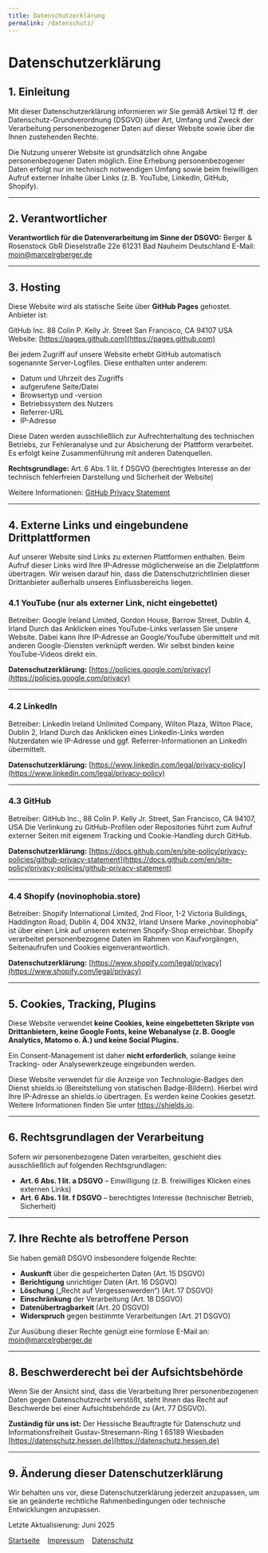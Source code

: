 ```yaml
---
title: Datenschutzerklärung
permalink: /datenschutz/
---
```

# Datenschutzerklärung

## 1. Einleitung

Mit dieser Datenschutzerklärung informieren wir Sie gemäß Artikel 12 ff. der Datenschutz-Grundverordnung (DSGVO) über Art, Umfang und Zweck der Verarbeitung personenbezogener Daten auf dieser Website sowie über die Ihnen zustehenden Rechte.

Die Nutzung unserer Website ist grundsätzlich ohne Angabe personenbezogener Daten möglich. Eine Erhebung personenbezogener Daten erfolgt nur im technisch notwendigen Umfang sowie beim freiwilligen Aufruf externer Inhalte über Links (z. B. YouTube, LinkedIn, GitHub, Shopify).

---

## 2. Verantwortlicher

**Verantwortlich für die Datenverarbeitung im Sinne der DSGVO:**
Berger & Rosenstock GbR
Dieselstraße 22e
61231 Bad Nauheim
Deutschland
E-Mail: [moin@marcelrgberger.de](mailto:moin@marcelrgberger.de)

---

## 3. Hosting

Diese Website wird als statische Seite über **GitHub Pages** gehostet. Anbieter ist:

GitHub Inc.
88 Colin P. Kelly Jr. Street
San Francisco, CA 94107
USA
Website: [https://pages.github.com](https://pages.github.com)

Bei jedem Zugriff auf unsere Website erhebt GitHub automatisch sogenannte Server-Logfiles. Diese enthalten unter anderem:

- Datum und Uhrzeit des Zugriffs
- aufgerufene Seite/Datei
- Browsertyp und -version
- Betriebssystem des Nutzers
- Referrer-URL
- IP-Adresse

Diese Daten werden ausschließlich zur Aufrechterhaltung des technischen Betriebs, zur Fehleranalyse und zur Absicherung der Plattform verarbeitet. Es erfolgt keine Zusammenführung mit anderen Datenquellen.

**Rechtsgrundlage:** Art. 6 Abs. 1 lit. f DSGVO (berechtigtes Interesse an der technisch fehlerfreien Darstellung und Sicherheit der Website)

Weitere Informationen: [GitHub Privacy Statement](https://docs.github.com/en/site-policy/privacy-policies/github-privacy-statement)

---

## 4. Externe Links und eingebundene Drittplattformen

Auf unserer Website sind Links zu externen Plattformen enthalten. Beim Aufruf dieser Links wird Ihre IP-Adresse möglicherweise an die Zielplattform übertragen. Wir weisen darauf hin, dass die Datenschutzrichtlinien dieser Drittanbieter außerhalb unseres Einflussbereichs liegen.

### 4.1 YouTube (nur als externer Link, nicht eingebettet)

Betreiber: Google Ireland Limited, Gordon House, Barrow Street, Dublin 4, Irland
Durch das Anklicken eines YouTube-Links verlassen Sie unsere Website. Dabei kann Ihre IP-Adresse an Google/YouTube übermittelt und mit anderen Google-Diensten verknüpft werden. Wir selbst binden keine YouTube-Videos direkt ein.

**Datenschutzerklärung:** [https://policies.google.com/privacy](https://policies.google.com/privacy)

---

### 4.2 LinkedIn

Betreiber: LinkedIn Ireland Unlimited Company, Wilton Plaza, Wilton Place, Dublin 2, Irland
Durch das Anklicken eines LinkedIn-Links werden Nutzerdaten wie IP-Adresse und ggf. Referrer-Informationen an LinkedIn übermittelt.

**Datenschutzerklärung:** [https://www.linkedin.com/legal/privacy-policy](https://www.linkedin.com/legal/privacy-policy)

---

### 4.3 GitHub

Betreiber: GitHub Inc., 88 Colin P. Kelly Jr. Street, San Francisco, CA 94107, USA
Die Verlinkung zu GitHub-Profilen oder Repositories führt zum Aufruf externer Seiten mit eigenem Tracking und Cookie-Handling durch GitHub.

**Datenschutzerklärung:** [https://docs.github.com/en/site-policy/privacy-policies/github-privacy-statement](https://docs.github.com/en/site-policy/privacy-policies/github-privacy-statement)

---

### 4.4 Shopify (novinophobia.store)

Betreiber: Shopify International Limited, 2nd Floor, 1-2 Victoria Buildings, Haddington Road, Dublin 4, D04 XN32, Irland
Unsere Marke „novinophobia“ ist über einen Link auf unseren externen Shopify-Shop erreichbar. Shopify verarbeitet personenbezogene Daten im Rahmen von Kaufvorgängen, Seitenaufrufen und Cookies eigenverantwortlich.

**Datenschutzerklärung:** [https://www.shopify.com/legal/privacy](https://www.shopify.com/legal/privacy)

---

## 5. Cookies, Tracking, Plugins

Diese Website verwendet **keine Cookies, keine eingebetteten Skripte von Drittanbietern, keine Google Fonts, keine Webanalyse (z. B. Google Analytics, Matomo o. Ä.) und keine Social Plugins.**

Ein Consent-Management ist daher **nicht erforderlich**, solange keine Tracking- oder Analysewerkzeuge eingebunden werden.

Diese Website verwendet für die Anzeige von Technologie-Badges den Dienst shields.io (Bereitstellung von statischen Badge-Bildern). Hierbei wird Ihre IP-Adresse an shields.io übertragen. Es werden keine Cookies gesetzt. Weitere Informationen finden Sie unter https://shields.io.

---

## 6. Rechtsgrundlagen der Verarbeitung

Sofern wir personenbezogene Daten verarbeiten, geschieht dies ausschließlich auf folgenden Rechtsgrundlagen:

- **Art. 6 Abs. 1 lit. a DSGVO** – Einwilligung (z. B. freiwilliges Klicken eines externen Links)
- **Art. 6 Abs. 1 lit. f DSGVO** – berechtigtes Interesse (technischer Betrieb, Sicherheit)

---

## 7. Ihre Rechte als betroffene Person

Sie haben gemäß DSGVO insbesondere folgende Rechte:

- **Auskunft** über die gespeicherten Daten (Art. 15 DSGVO)
- **Berichtigung** unrichtiger Daten (Art. 16 DSGVO)
- **Löschung** („Recht auf Vergessenwerden“) (Art. 17 DSGVO)
- **Einschränkung** der Verarbeitung (Art. 18 DSGVO)
- **Datenübertragbarkeit** (Art. 20 DSGVO)
- **Widerspruch** gegen bestimmte Verarbeitungen (Art. 21 DSGVO)

Zur Ausübung dieser Rechte genügt eine formlose E-Mail an: [moin@marcelrgberger.de](mailto:moin@marcelrgberger.de)

---

## 8. Beschwerderecht bei der Aufsichtsbehörde

Wenn Sie der Ansicht sind, dass die Verarbeitung Ihrer personenbezogenen Daten gegen Datenschutzrecht verstößt, steht Ihnen das Recht auf Beschwerde bei einer Aufsichtsbehörde zu (Art. 77 DSGVO).

**Zuständig für uns ist:**
Der Hessische Beauftragte für Datenschutz und Informationsfreiheit
Gustav-Stresemann-Ring 1
65189 Wiesbaden
[https://datenschutz.hessen.de](https://datenschutz.hessen.de)

---

## 9. Änderung dieser Datenschutzerklärung

Wir behalten uns vor, diese Datenschutzerklärung jederzeit anzupassen, um sie an geänderte rechtliche Rahmenbedingungen oder technische Entwicklungen anzupassen.

Letzte Aktualisierung: Juni 2025

[Startseite](/)&nbsp;&nbsp;&nbsp;&nbsp;[Impressum](/impressum/)&nbsp;&nbsp;&nbsp;&nbsp;[Datenschutz](/datenschutz/)
